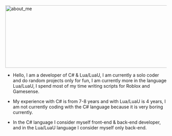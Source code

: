 <img width="544" height="195" alt="about_me" src="https://github.com/user-attachments/assets/fb6aa890-3cc9-44a0-8f2f-ea0d1da62c56" />

- Hello, I am a developer of C# & Lua/LuaU, I am currently a solo coder and do random projects only for fun, I am currently more in the language Lua/LuaU, I spend most of my time writing scripts for Roblox and Gamesense.

- My experience with C# is from 7-8 years and with Lua/LuaU is 4 years, I am not currently coding with the C# language because it is very boring currently.

- In the C# language I consider myself front-end & back-end developer, and in the Lua/LuaU language I consider myself only back-end.
